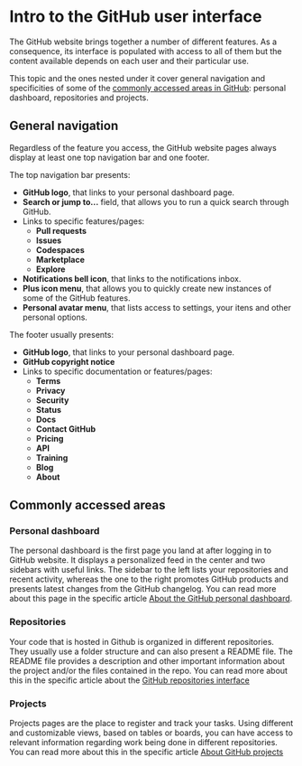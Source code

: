 # Intro to the GitHub user interface

The GitHub website brings together a number of different features. As a consequence, its interface is populated with access to all of them but the content available depends on each user and their particular use.

This topic and the ones nested under it cover general navigation and specificities of some of the [commonly accessed areas in GitHub](intro-to-github-ui.md#commonly-accessed-areas): personal dashboard, repositories and projects.

## General navigation

Regardless of the feature you access, the GitHub website pages always display at least one top navigation bar and one footer.

The top navigation bar presents:

* **GitHub logo**, that links to your personal dashboard page.
* **Search or jump to...** field, that allows you to run a quick search through GitHub.
* Links to specific features/pages:
  * **Pull requests**
  * **Issues**
  * **Codespaces**
  * **Marketplace**
  * **Explore**
* **Notifications bell icon**, that links to the notifications inbox.
* **Plus icon menu**, that allows you to quickly create new instances of some of the GitHub features.
* **Personal avatar menu**, that lists access to settings, your itens and other personal options.

The footer usually presents:

* **GitHub logo**, that links to your personal dashboard page.
* **GitHub copyright notice**
* Links to specific documentation or features/pages:
  * **Terms**
  * **Privacy**
  * **Security**
  * **Status**
  * **Docs**
  * **Contact GitHub**
  * **Pricing**
  * **API**
  * **Training**
  * **Blog**
  * **About**

## Commonly accessed areas

### Personal dashboard

The personal dashboard is the first page you land at after logging in to GitHub website. It displays a personalized feed in the center and two sidebars with useful links. The sidebar to the left lists your repositories and recent activity, whereas the one to the right promotes GitHub products and presents latest changes from the GitHub changelog. You can read more about this page in the specific article [About the GitHub personal dashboard](intro-to-github-ui.md).

### Repositories

Your code that is hosted in Github is organized in different repositories. They usually use a folder structure and can also present a README file. The README file provides a description and other important information about the project and/or the files contained in the repo. You can read more about this in the specific article about the [GitHub repositories interface](../../../github-repository-interface.md)

### Projects

Projects pages are the place to register and track your tasks. Using different and customizable views, based on tables or boards, you can have access to relevant information regarding work being done in different repositories. You can read more about this in the specific article [About GitHub projects](intro-to-github-ui.md)
